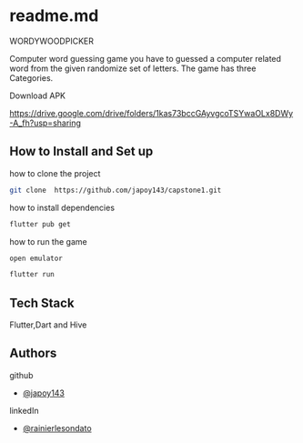 
# readme.md
WORDYWOODPICKER 

Computer word guessing game you have to guessed a computer related word from the given  randomize set of letters. The game has three Categories.

Download APK

https://drive.google.com/drive/folders/1kas73bccGAyvgcoTSYwaOLx8DWy-A_fh?usp=sharing


## How to Install and Set up

how to clone the project

```bash
git clone  https://github.com/japoy143/capstone1.git
```

how to install dependencies
```bash
flutter pub get 
```

how to run the game

```bash
open emulator
```
```bash
flutter run
```

## Tech Stack

Flutter,Dart and Hive


## Authors

github
- [@japoy143](https://github.com/japoy143)

linkedIn

- [@rainierlesondato](https://www.linkedin.com/in/rainierlesondato/)


